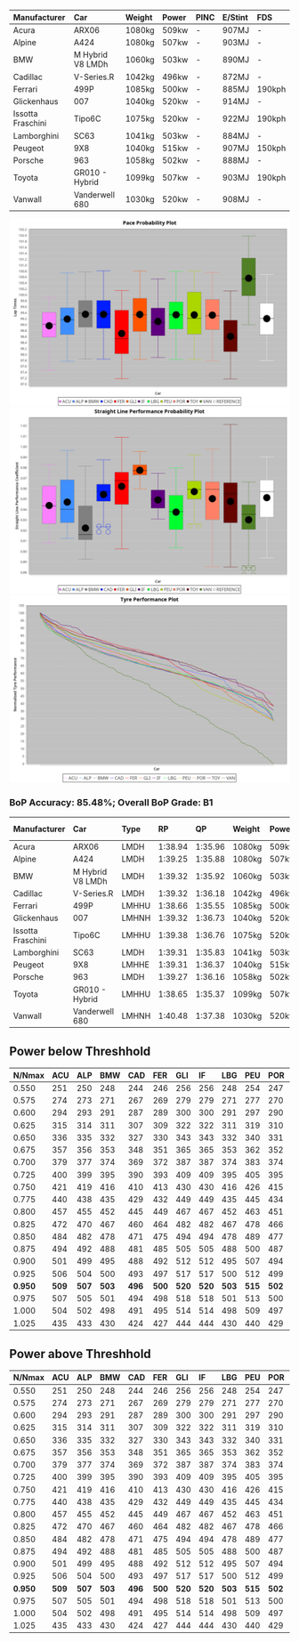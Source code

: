 |Manufacturer|Car|Weight|Power|PINC|E/Stint|FDS|
|:-|:-|:-|:-|:-|:-|:-|
|Acura|ARX06|1080kg|509kw|-|907MJ|-|
|Alpine|A424|1080kg|507kw|-|903MJ|-|
|BMW|M Hybrid V8 LMDh|1060kg|503kw|-|890MJ|-|
|Cadillac|V-Series.R|1042kg|496kw|-|872MJ|-|
|Ferrari|499P|1085kg|500kw|-|885MJ|190kph|
|Glickenhaus|007|1040kg|520kw|-|914MJ|-|
|Issotta Fraschini|Tipo6C|1075kg|520kw|-|922MJ|190kph|
|Lamborghini|SC63|1041kg|503kw|-|884MJ|-|
|Peugeot|9X8|1040kg|515kw|-|907MJ|150kph|
|Porsche|963|1058kg|502kw|-|888MJ|-|
|Toyota|GR010 - Hybrid|1099kg|507kw|-|903MJ|190kph|
|Vanwall|Vanderwell 680|1030kg|520kw|-|908MJ|-|

![PACECHART](./IMG/ACOMETHOD.png)
![STRAIGHTLINEPERFORMANCECHART](./IMG/ACOMETHOD_sp.png)
![TYREPERFORMANCECHART](./IMG/ACOMETHOD_tw.png)

### BoP Accuracy: 85.48%; Overall BoP Grade: B1
|Manufacturer|Car|Type|RP|QP|Weight|Power¹|Threshhold|PINC|Power²|E/Stint|AVG Vmax|FDS|RDLC|L/Stint|BOP-Grade|ModelAccuracy|ModelPoints|Match%|
|:-|:-|:-|:-|:-|:-|:-|:-|:-|:-|:-|:-|:-|:-|:-|:-|:-|:-|:-|
|Acura|ARX06|LMDH|1:38.94|1:35.96|1080kg|509kw|210.0kph|-|509kw|907MJ|300.93kph|-|0.99|29|-D1|100.00%|995|69.38%|
|Alpine|A424|LMDH|1:39.25|1:35.88|1080kg|507kw|210.0kph|-|507kw|903MJ|301.30kph|-|0.98|29|~A1|81.46%|523|100.00%|
|BMW|M Hybrid V8 LMDh|LMDH|1:39.32|1:35.92|1060kg|503kw|210.0kph|-|503kw|890MJ|297.73kph|-|1.01|29|~A1|98.60%|1690|100.00%|
|Cadillac|V-Series.R|LMDH|1:39.32|1:36.18|1042kg|496kw|210.0kph|-|496kw|872MJ|302.19kph|-|1.02|29|+A2|98.38%|1765|94.07%|
|Ferrari|499P|LMHHU|1:38.66|1:35.55|1085kg|500kw|210.0kph|-|500kw|885MJ|302.98kph|190kph|1.01|29|-C2|92.24%|2247|70.96%|
|Glickenhaus|007|LMHNH|1:39.32|1:36.73|1040kg|520kw|210.0kph|-|520kw|914MJ|308.50kph|-|0.95|29|+B1|96.18%|554|86.88%|
|Issotta Fraschini|Tipo6C|LMHHU|1:39.38|1:36.76|1075kg|520kw|210.0kph|-|520kw|922MJ|302.76kph|190kph|1.03|29|+A2|66.67%|96|93.04%|
|Lamborghini|SC63|LMDH|1:39.31|1:35.83|1041kg|503kw|210.0kph|-|503kw|884MJ|300.86kph|-|1.05|29|+A2|96.77%|419|92.91%|
|Peugeot|9X8|LMHHE|1:39.31|1:36.37|1040kg|515kw|210.0kph|-|515kw|907MJ|304.38kph|150kph|1.03|29|~A1|87.65%|1795|100.00%|
|Porsche|963|LMDH|1:39.27|1:36.16|1058kg|502kw|210.0kph|-|502kw|888MJ|302.23kph|-|1.01|29|~A1|96.81%|5438|100.00%|
|Toyota|GR010 - Hybrid|LMHHU|1:38.65|1:35.37|1099kg|507kw|210.0kph|-|507kw|903MJ|300.74kph|190kph|1.00|29|-C2|86.04%|1751|72.74%|
|Vanwall|Vanderwell 680|LMHNH|1:40.48|1:37.38|1030kg|520kw|210.0kph|-|520kw|908MJ|300.46kph|-|1.01|29|+Ω1|91.42%|501|45.72%|

## Power below Threshhold
|N/Nmax|ACU|ALP|BMW|CAD|FER|GLI|IF|LBG|PEU|POR|TOY|VAN|
|:-|:-|:-|:-|:-|:-|:-|:-|:-|:-|:-|:-|:-|
|0.550|251|250|248|244|246|256|256|248|254|247|250|256|
|0.575|274|273|271|267|269|279|279|271|277|270|273|279|
|0.600|294|293|291|287|289|300|300|291|297|290|293|300|
|0.625|315|314|311|307|309|322|322|311|319|310|314|322|
|0.650|336|335|332|327|330|343|343|332|340|331|335|343|
|0.675|357|356|353|348|351|365|365|353|362|352|356|365|
|0.700|379|377|374|369|372|387|387|374|383|374|377|387|
|0.725|400|399|395|390|393|409|409|395|405|395|399|409|
|0.750|421|419|416|410|413|430|430|416|426|415|419|430|
|0.775|440|438|435|429|432|449|449|435|445|434|438|449|
|0.800|457|455|452|445|449|467|467|452|463|451|455|467|
|0.825|472|470|467|460|464|482|482|467|478|466|470|482|
|0.850|484|482|478|471|475|494|494|478|489|477|482|494|
|0.875|494|492|488|481|485|505|505|488|500|487|492|505|
|0.900|501|499|495|488|492|512|512|495|507|494|499|512|
|0.925|506|504|500|493|497|517|517|500|512|499|504|517|
|**0.950**|**509**|**507**|**503**|**496**|**500**|**520**|**520**|**503**|**515**|**502**|**507**|**520**|
|0.975|507|505|501|494|498|518|518|501|513|500|505|518|
|1.000|504|502|498|491|495|514|514|498|509|497|502|514|
|1.025|435|433|430|424|427|444|444|430|440|429|433|444|

## Power above Threshhold
|N/Nmax|ACU|ALP|BMW|CAD|FER|GLI|IF|LBG|PEU|POR|TOY|VAN|
|:-|:-|:-|:-|:-|:-|:-|:-|:-|:-|:-|:-|:-|
|0.550|251|250|248|244|246|256|256|248|254|247|250|256|
|0.575|274|273|271|267|269|279|279|271|277|270|273|279|
|0.600|294|293|291|287|289|300|300|291|297|290|293|300|
|0.625|315|314|311|307|309|322|322|311|319|310|314|322|
|0.650|336|335|332|327|330|343|343|332|340|331|335|343|
|0.675|357|356|353|348|351|365|365|353|362|352|356|365|
|0.700|379|377|374|369|372|387|387|374|383|374|377|387|
|0.725|400|399|395|390|393|409|409|395|405|395|399|409|
|0.750|421|419|416|410|413|430|430|416|426|415|419|430|
|0.775|440|438|435|429|432|449|449|435|445|434|438|449|
|0.800|457|455|452|445|449|467|467|452|463|451|455|467|
|0.825|472|470|467|460|464|482|482|467|478|466|470|482|
|0.850|484|482|478|471|475|494|494|478|489|477|482|494|
|0.875|494|492|488|481|485|505|505|488|500|487|492|505|
|0.900|501|499|495|488|492|512|512|495|507|494|499|512|
|0.925|506|504|500|493|497|517|517|500|512|499|504|517|
|**0.950**|**509**|**507**|**503**|**496**|**500**|**520**|**520**|**503**|**515**|**502**|**507**|**520**|
|0.975|507|505|501|494|498|518|518|501|513|500|505|518|
|1.000|504|502|498|491|495|514|514|498|509|497|502|514|
|1.025|435|433|430|424|427|444|444|430|440|429|433|444|
